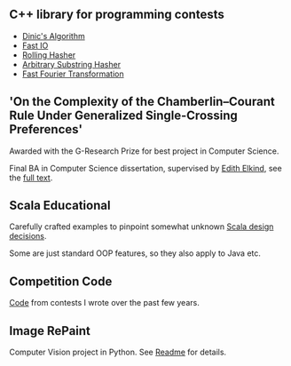 ## C++ library for programming contests

- [Dinic's Algorithm](code_library/dinic.cpp)
- [Fast IO](code_library/parser.cpp)
- [Rolling Hasher](code_library/rolling_hasher.cpp)
- [Arbitrary Substring Hasher](code_library/hasher.cpp)
- [Fast Fourier Transformation](code_library/fft.cpp)

## 'On the Complexity of the Chamberlin–Courant Rule Under Generalized Single-Crossing Preferences'
Awarded with the G-Research Prize for best project in Computer Science.

Final BA in Computer Science dissertation, supervised by [Edith Elkind](https://scholar.google.com/citations?user=MsGRzsoAAAAJ&hl=en), see the [full text](paper.pdf).

## Scala Educational

Carefully crafted examples to pinpoint somewhat unknown [Scala design decisions](scala/binding_examples).

Some are just standard OOP features, so they also apply to Java etc.

## Competition Code

[Code](problems) from contests I wrote over the past few years.

## Image RePaint

Computer Vision project in Python.
See [Readme](img_rep) for details.
